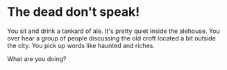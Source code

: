 # The dead don't speak!

You sit and drink a tankard of ale. It's pretty quiet inside the alehouse.
You over hear a group of people discussing the old croft located a bit outside the city. You pick up words like haunted and riches.

What are you doing?

<!-- _Ask the bartender_
_Join the group in the diskussion_
 -->
